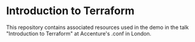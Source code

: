 # Introduction to Terraform

This repository contains associated resources used in the demo in the talk "Introduction to Terraform" at Accenture's .conf in London.

